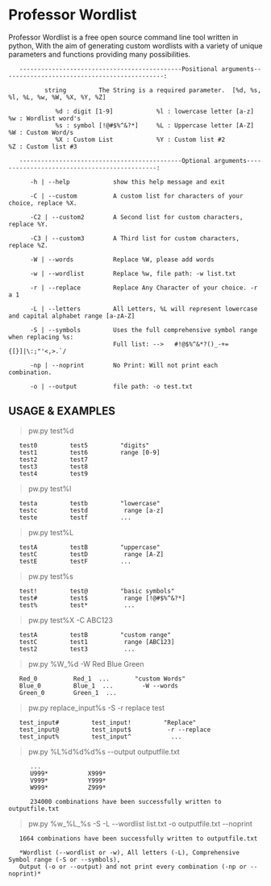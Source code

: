 # Professor Wordlist
Professor Wordlist is a free open source command line tool written in python, With the aim of generating custom wordlists with a variety of unique parameters and functions providing many possibilities.

       ---------------------------------------------Positional arguments---------------------------------------------:

              string         The String is a required parameter.  [%d, %s, %l, %L, %w, %W, %X, %Y, %Z]

                 %d : digit [1-9]            %l : lowercase letter [a-z]   %w : Wordlist word's
                 %s : symbol [!@#$%^&?*]     %L : Uppercase letter [A-Z]   %W : Custom Word/s
                 %X : Custom List            %Y : Custom list #2           %Z : Custom list #3

       ---------------------------------------------Optional arguments---------------------------------------------:

          -h | --help            show this help message and exit
  
          -C | --custom          A custom list for characters of your choice, replace %X. 
          
          -C2 | --custom2        A Second list for custom characters, replace %Y.

          -C3 | --custom3        A Third list for custom characters, replace %Z.

          -W | --words           Replace %W, please add words

          -w | --wordlist        Replace %w, file path: -w list.txt

          -r | --replace         Replace Any Character of your choice. -r a 1

          -L | --letters         All Letters, %L will represent lowercase and capital alphabet range [a-zA-Z]

          -S | --symbols         Uses the full comprehensive symbol range when replacing %s:
                                 Full list: -->   #!@$%^&*?()_-+={[}]|\:;"'<,>.`/  

          -np | --noprint        No Print: Will not print each combination.

          -o | --output          file path: -o test.txt
          
        
## USAGE & EXAMPLES
                                                 
> pw.py test%d                     
       
       test0         test5         "digits"    
       test1         test6         range [0-9]       
       test2         test7
       test3         test8
       test4         test9
       
       
> pw.py test%l
       
       testa         testb         "lowercase"
       testc         testd          range [a-z]
       teste         testf         ...
       
       
> pw.py test%L
     
       testA         testB         "uppercase"
       testC         testD          range [A-Z]
       testE         testF         ...
             

> pw.py test%s
     
       test!         test@         "basic symbols"
       test#         test$          range [!@#$%^&?*]
       test%         test*          ...
             
   
> pw.py test%X -C ABC123
     
       testA         testB         "custom range"
       testC         test1          range [ABC123]
       test2         test3          ...

> pw.py %W_%d -W Red Blue Green
     
       Red_0          Red_1  ...       "custom Words"
       Blue_0         Blue_1  ...        -W --words
       Green_0        Green_1  ...              
             
             
> pw.py replace_input%s -S -r replace test
     
       test_input#         test_input!         "Replace"
       test_input@         test_input$          -r --replace
       test_input%         test_input^           ...
 
              
> pw.py %L%d%d%d%s --output outputfile.txt
          
          ...
          U999*           X999*
          V999*           Y999*
          W999*           Z999*
          
          234000 combinations have been successfully written to outputfile.txt
   
         
> pw.py %w_%L_%s -S -L --wordlist list.txt -o  outputfile.txt --noprint
     
       1664 combinations have been successfully written to outputfile.txt
       
       *Wordlist (--wordlist or -w), All letters (-L), Comprehensive Symbol range (-S or --symbols), 
       Output (-o or --output) and not print every combination (-np or --noprint)*

                    
       
